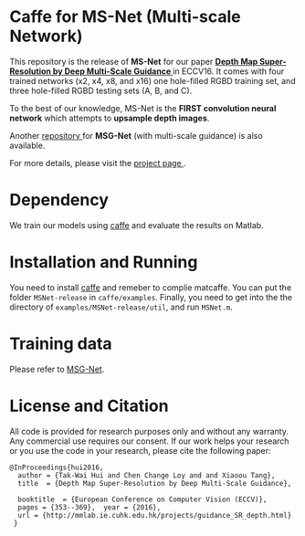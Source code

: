 # Caffe for MS-Net (Multi-scale Network)
This repository is the release of <strong>MS-Net</strong> for our paper <a href="http://personal.ie.cuhk.edu.hk/~ccloy/files/eccv_2016_depth.pdf"><strong>Depth Map Super-Resolution by Deep Multi-Scale Guidance </strong></a> in ECCV16. It comes with four trained networks (x2, x4, x8, and x16) one hole-filled RGBD training set, and three hole-filled RGBD testing sets (A, B, and C).

To the best of our knowledge, MS-Net is the <strong>FIRST convolution neural network</strong> which attempts to <strong> upsample depth images</strong>.

Another <a href="https://github.com/twhui/MSG-Net">repository </a> for <strong>MSG-Net</strong> (with multi-scale guidance) is also available.

For more details, please visit the <a href="http://mmlab.ie.cuhk.edu.hk/projects/guidance_SR_depth.html">project page </a>.

# Dependency
We train our models using <a href="https://github.com/BVLC/caffe">caffe</a> and evaluate the results on Matlab.

# Installation and Running
You need to install <a href="https://github.com/BVLC/caffe">caffe</a> and remeber to complie matcaffe. You can put the folder <code>MSNet-release</code> in <code>caffe/examples</code>. Finally, you need to get into the the directory of <code>examples/MSNet-release/util</code>, and run <code>MSNet.m</code>. </li>

# Training data
Please refer to <a href="https://github.com/twhui/MSG-Net">MSG-Net</a>.

# License and Citation
All code is provided for research purposes only and without any warranty. Any commercial use requires our consent. If our work helps your research or you use the code in your research, please cite the following paper:
<pre><code>@InProceedings{hui2016,    
  author = {Tak-Wai Hui and Chen Change Loy and and Xiaoou Tang},    
  title  = {Depth Map Super-Resolution by Deep Multi-Scale Guidance},    
  booktitle  = {European Conference on Computer Vision (ECCV)},    
  pages = {353--369},  year = {2016},    
  url = {http://mmlab.ie.cuhk.edu.hk/projects/guidance_SR_depth.html}
 }

